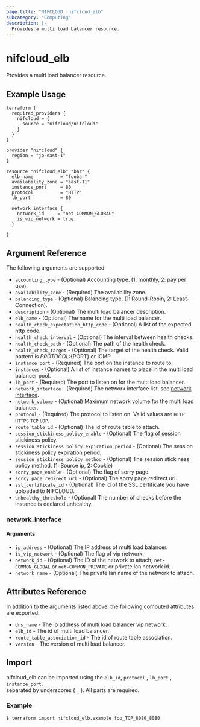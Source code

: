 ```yaml
---
page_title: "NIFCLOUD: nifcloud_elb"
subcategory: "Computing"
description: |-
  Provides a multi load balancer resource.
---
```


# nifcloud_elb

Provides a multi load balancer resource.

## Example Usage

```hcl
terraform {
  required_providers {
    nifcloud = {
      source = "nifcloud/nifcloud"
    }
  }
}

provider "nifcloud" {
  region = "jp-east-1"
}

resource "nifcloud_elb" "bar" {
  elb_name          = "foobar"
  availability_zone = "east-11"
  instance_port     = 80
  protocol          = "HTTP"
  lb_port           = 80

  network_interface {
    network_id     = "net-COMMON_GLOBAL"
    is_vip_network = true
  }

}

```

## Argument Reference

The following arguments are supported:


* `accounting_type` - (Optional) Accounting type. (1: monthly, 2: pay per use).
* `availability_zone` - (Required) The availability zone.
* `balancing_type` - (Optional) Balancing type. (1: Round-Robin, 2: Least-Connection).
* `description` - (Optional) The multi load balancer description.
* `elb_name` - (Optional) The name for the multi load balancer.
* `health_check_expectation_http_code` - (Optional) A list of the expected http code.
* `health_check_interval` - (Optional) The interval between health checks.
* `health_check_path` - (Optional) The path of the health check.
* `health_check_target` - (Optional) The target of the health check. Valid pattern is ${PROTOCOL}:${PORT} or ICMP.
* `instance_port` - (Required) The port on the instance to route to.
* `instances` - (Optional) A list of instance names to place in the multi load balancer pool.
* `lb_port` - (Required) The port to listen on for the multi load balancer.
* `network_interface` - (Required) The network interface list. see [network interface](#network-interface).
* `network_volume` - (Optional) Maximum network volume for the multi load balancer.
* `protocol` - (Required) The protocol to listen on. Valid values are `HTTP` `HTTPS` `TCP` `UDP`.
* `route_table_id` - (Optional) The id of route table to attach.
* `session_stickiness_policy_enable` - (Optional) The flag of session stickiness policy.
* `session_stickiness_policy_expiration_period` - (Optional) The session stickiness policy expiration period.
* `session_stickiness_policy_method` - (Optional) The session stickiness policy method. (1: Source ip, 2: Cookie)
* `sorry_page_enable` - (Optional) The flag of sorry page.
* `sorry_page_redirect_url` - (Optional) The sorry page redirect url.
* `ssl_certificate_id` - (Optional) The id of the SSL certificate you have uploaded to NIFCLOUD.
* `unhealthy_threshold` - (Optional) The number of checks before the instance is declared unhealthy.

### network_interface

#### Arguments

* `ip_address` - (Optional) The IP address of multi load balancer.
* `is_vip_network` - (Optional) The flag of vip network.
* `network_id` - (Optional) The ID of the network to attach; `net-COMMON_GLOBAL` or `net-COMMON_PRIVATE` or private lan network id.
* `network_name` - (Optional) The private lan name of the network to attach.

## Attributes Reference

In addition to the arguments listed above, the following computed attributes are exported:


* `dns_name` - The ip address of multi load balancer vip network.
* `elb_id` - The id of multi load balancer.
* `route_table_association_id` - The id of route table association.
* `version` - The version of multi load balancer.

## Import

nifcloud_elb can be imported using the `elb_id`, `protocol` , `lb_port` , `instance_port`.  
separated by underscores ( `_` ). All parts are required.

### Example

```
$ terraform import nifcloud_elb.example foo_TCP_8080_8080
```
